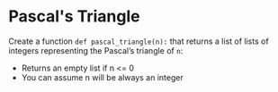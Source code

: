 # Pascal's Triangle

Create a function `def pascal_triangle(n):` that returns a list of lists of integers representing the Pascal’s triangle of `n`:

 - Returns an empty list if n <= 0
 - You can assume n will be always an integer